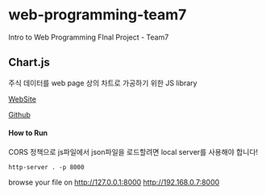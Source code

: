 # web-programming-team7
Intro to Web Programming FInal Project - Team7

## Chart.js
주식 데이터를 web page 상의 차트로 가공하기 위한 JS library

[WebSite](https://www.chartjs.org/)

[Github](https://github.com/chartjs/Chart.js)
#### How to Run
CORS 정책으로 js파일에서 json파일을 로드할려면 local server를 사용해야 합니다!
```
http-server . -p 8000
```
browse your file on 
http://127.0.0.1:8000
  http://192.168.0.7:8000
